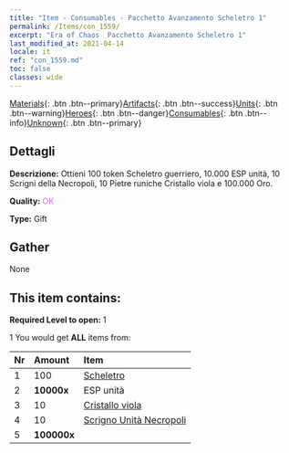 ```yaml
---
title: "Item - Consumables - Pacchetto Avanzamento Scheletro 1"
permalink: /Items/con_1559/
excerpt: "Era of Chaos  Pacchetto Avanzamento Scheletro 1"
last_modified_at: 2021-04-14
locale: it
ref: "con_1559.md"
toc: false
classes: wide
---
```

 [Materials](/it/Items/){: .btn .btn--primary}[Artifacts](/it/Items/Artifacts/){: .btn .btn--success}[Units](/it/Items/Units/){: .btn .btn--warning}[Heroes](/it/Items/Heroes/){: .btn .btn--danger}[Consumables](/it/Items/Consumables/){: .btn .btn--info}[Unknown](/it/Items/Unknown/){: .btn .btn--primary}

## Dettagli
 **Descrizione:** Ottieni 100 token Scheletro guerriero, 10.000 ESP unità, 10 Scrigni della Necropoli, 10 Pietre runiche Cristallo viola e 100.000 Oro.

 **Quality:** <span style="color: #DA70D6">OK</span>

 **Type:** Gift

## Gather

  None

## This item contains:

 **Required Level to open:** 1

 1 You would get **ALL** items  from:

  | Nr | Amount |     Item    |
  |:---|:-------|:------------|
  | 1 | 100 | [Scheletro](/it/Items/unt_208/) | 
  | 2 |  **10000x** | ESP unità |  | 
  | 3 | 10 | [Cristallo viola](/it/Items/con_720/) | 
  | 4 | 10 | [Scrigno Unità Necropoli](/it/Items/con_1271/) | 
  | 5 |  **100000x** | <i class="fas fa-coins"/> |  | 
